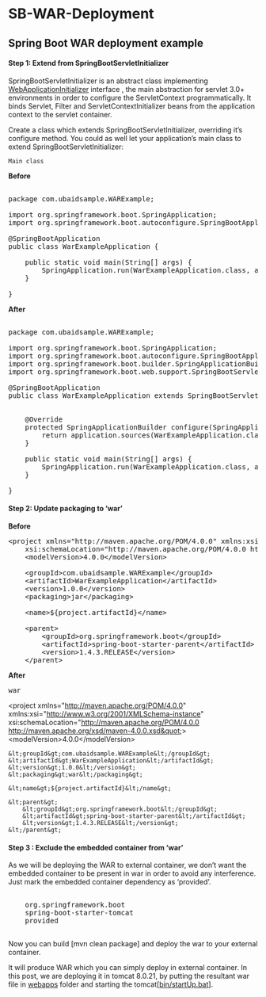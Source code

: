 # SB-WAR-Deployment
<h2>Spring Boot WAR deployment example</h2>

<h4>Step 1: Extend from SpringBootServletInitializer</h4>

<p>SpringBootServletInitializer is an abstract class implementing <a href="http://docs.spring.io/spring-framework/docs/4.3.5.RELEASE/javadoc-api/org/springframework/web/WebApplicationInitializer.html?is-external=true">WebApplicationInitializer</a> interface , the main abstraction for servlet 3.0+ environments in order to configure the ServletContext programmatically. It binds Servlet, Filter and ServletContextInitializer beans from the application context to the servlet container.</p>

<p>Create a class which extends SpringBootServletInitializer, overriding it&#8217;s configure method. You could as well let your application’s main class to extend SpringBootServletInitializer:</p>

<p><code>Main class</code></p>

<strong>Before</strong>

<pre class="brush: java; title: ; notranslate" title="">

package com.ubaidsample.WARExample;

import org.springframework.boot.SpringApplication;
import org.springframework.boot.autoconfigure.SpringBootApplication;

@SpringBootApplication
public class WarExampleApplication {

	public static void main(String[] args) {
		SpringApplication.run(WarExampleApplication.class, args);
	}

}
</pre>

<strong>After</strong>

<pre class="brush: java; title: ; notranslate" title="">

package com.ubaidsample.WARExample;

import org.springframework.boot.SpringApplication;
import org.springframework.boot.autoconfigure.SpringBootApplication;
import org.springframework.boot.builder.SpringApplicationBuilder;
import org.springframework.boot.web.support.SpringBootServletInitializer;

@SpringBootApplication
public class WarExampleApplication extends SpringBootServletInitializer {

	
	@Override
    protected SpringApplicationBuilder configure(SpringApplicationBuilder application) {
        return application.sources(WarExampleApplication.class);
    }
	
	public static void main(String[] args) {
		SpringApplication.run(WarExampleApplication.class, args);
	}

}
</pre>

<h4> Step 2: Update packaging to &#8216;war&#8217;</h4>

<strong>Before</strong>

<pre class="brush: xml; title: ; notranslate" title="">
&lt;project xmlns=&quot;http://maven.apache.org/POM/4.0.0&quot; xmlns:xsi=&quot;http://www.w3.org/2001/XMLSchema-instance&quot;
	xsi:schemaLocation=&quot;http://maven.apache.org/POM/4.0.0 http://maven.apache.org/xsd/maven-4.0.0.xsd&quot;&gt;
	&lt;modelVersion&gt;4.0.0&lt;/modelVersion&gt;

	&lt;groupId&gt;com.ubaidsample.WARExample&lt;/groupId&gt;
	&lt;artifactId&gt;WarExampleApplication&lt;/artifactId&gt;
	&lt;version&gt;1.0.0&lt;/version&gt;
	&lt;packaging&gt;jar&lt;/packaging&gt;

	&lt;name&gt;${project.artifactId}&lt;/name&gt;

	&lt;parent&gt;
		&lt;groupId&gt;org.springframework.boot&lt;/groupId&gt;
		&lt;artifactId&gt;spring-boot-starter-parent&lt;/artifactId&gt;
		&lt;version&gt;1.4.3.RELEASE&lt;/version&gt;
	&lt;/parent&gt;
</pre>

<strong>After</strong>
<pre class="brush: xml; title: ; notranslate" title="">
<packaging>war</packaging>
</pre>
&lt;project xmlns=&quot;http://maven.apache.org/POM/4.0.0&quot; xmlns:xsi=&quot;http://www.w3.org/2001/XMLSchema-instance&quot;
	xsi:schemaLocation=&quot;http://maven.apache.org/POM/4.0.0 http://maven.apache.org/xsd/maven-4.0.0.xsd&quot;&gt;
	&lt;modelVersion&gt;4.0.0&lt;/modelVersion&gt;

	&lt;groupId&gt;com.ubaidsample.WARExample&lt;/groupId&gt;
	&lt;artifactId&gt;WarExampleApplication&lt;/artifactId&gt;
	&lt;version&gt;1.0.0&lt;/version&gt;
	&lt;packaging&gt;war&lt;/packaging&gt;

	&lt;name&gt;${project.artifactId}&lt;/name&gt;

	&lt;parent&gt;
		&lt;groupId&gt;org.springframework.boot&lt;/groupId&gt;
		&lt;artifactId&gt;spring-boot-starter-parent&lt;/artifactId&gt;
		&lt;version&gt;1.4.3.RELEASE&lt;/version&gt;
	&lt;/parent&gt;
<h4> Step 3 : Exclude the embedded container from &#8216;war&#8217;</h4>

<p>As we will be deploying the WAR to external container, we don&#8217;t want the embedded container to be present in war in order to avoid any interference. Just mark the embedded container dependency as &#8216;provided&#8217;.</p>

<pre class="brush: xml; title: ; notranslate" title="">
                <dependency>
    <groupId>org.springframework.boot</groupId>
    <artifactId>spring-boot-starter-tomcat</artifactId>
    <scope>provided</scope>
</dependency>
</pre>

<p>Now you can build [mvn clean package] and deploy the war to your external container.</p>

<p>It will produce WAR which you can simply deploy in external container. In this post, we are deploying it in tomcat 8.0.21, by putting the resultant war file in <u>webapps</u> folder and starting the tomcat[<u>bin/startUp.bat</u>].</p>
